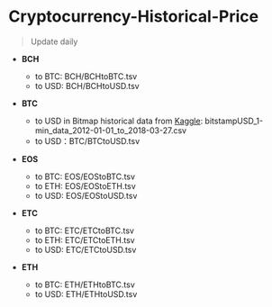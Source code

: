 # Cryptocurrency-Historical-Price

>Update daily
 
* **BCH**
    - to BTC: BCH/BCHtoBTC.tsv
    - to USD: BCH/BCHtoUSD.tsv
 
* **BTC**
    - to USD in Bitmap historical data from [Kaggle](https://www.kaggle.com/mczielinski/bitcoin-historical-data/data): bitstampUSD_1-min_data_2012-01-01_to_2018-03-27.csv
    - to USD：BTC/BTCtoUSD.tsv
 
* **EOS**
    - to BTC: EOS/EOStoBTC.tsv
    - to ETH: EOS/EOStoETH.tsv
    - to USD: EOS/EOStoUSD.tsv
 
* **ETC**
    - to BTC: ETC/ETCtoBTC.tsv
    - to ETH: ETC/ETCtoETH.tsv
    - to USD: ETC/ETCtoUSD.tsv
 
* **ETH**
    - to BTC: ETH/ETHtoBTC.tsv
    - to USD: ETH/ETHtoUSD.tsv
